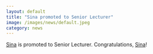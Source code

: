 ```yaml
---
layout: default
title: "Sina promoted to Senior Lecturer"
image: /images/news/default.jpeg
category: news
---
```

[Sina] is promoted to Senior Lecturer. Congratulations, [Sina]!

[Sina]: /team//sina-haeri/

